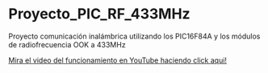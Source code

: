 # Proyecto_PIC_RF_433MHz
Proyecto comunicación inalámbrica utilizando los PIC16F84A y los módulos de radiofrecuencia OOK a 433MHz

[Mira el video del funcionamiento en YouTube haciendo click aqui!](https://www.youtube.com/watch?v=p3odrQBYL-k)
